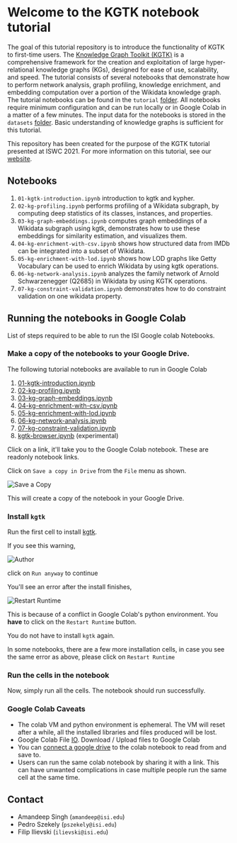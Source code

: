 # Welcome to the KGTK notebook tutorial

The goal of this tutorial repository is to introduce the functionality of KGTK to first-time users. The [Knowledge Graph Toolkit (KGTK)](https://kgtk.readthedocs.io/en/latest/) is a comprehensive framework for the creation and exploitation of large hyper-relational knowledge graphs (KGs), designed for ease of use, scalability, and speed. The tutorial consists of several notebooks that demonstrate how to perform network analysis, graph profiling, knowledge enrichment, and embedding computation over a portion of the Wikidata knowledge graph. The tutorial notebooks can be found in the `tutorial` [folder](https://github.com/usc-isi-i2/kgtk-notebooks/tree/main/tutorial). All notebooks require minimum configuration and can be run locally or in Google Colab in a matter of a few minutes. The input data for the notebooks is stored in the `datasets` [folder](https://github.com/usc-isi-i2/kgtk-notebooks/tree/main/datasets). Basic understanding of knowledge graphs is sufficient for this tutorial. 

This repository has been created for the purpose of the KGTK tutorial presented at ISWC 2021. For more information on this tutorial, see our [website](https://usc-isi-i2.github.io/kgtk-tutorial-iswc-2021/).

## Notebooks

1. `01-kgtk-introduction.ipynb` introduction to kgtk and kypher.
2.  `02-kg-profiling.ipynb` performs profiling of a Wikidata subgraph, by computing deep statistics of its classes, instances, and properties.
3. `03-kg-graph-embeddings.ipynb` computes graph embeddings of a Wikidata subgraph using kgtk, demonstrates how to use these embeddings for similarity estimation, and visualizes them.
4. `04-kg-enrichment-with-csv.ipynb` shows how structured data from IMDb can be integrated into a subset of Wikidata.
5. `05-kg-enrichment-with-lod.ipynb` shows how LOD graphs like Getty Vocabulary can be used to enrich Wikidata by using kgtk operations.
6. `06-kg-network-analysis.ipynb` analyzes the family network of Arnold Schwarzenegger (Q2685) in Wikidata by using KGTK operations.
7. `07-kg-constraint-validation.ipynb` demonstrates how to do constraint validation on one wikidata property.

## Running the notebooks in Google Colab

List of steps required to be able to run the ISI Google colab Notebooks.

### Make a copy of the notebooks to your Google Drive.

The following tutorial notebooks are available to run in Google Colab

1. [01-kgtk-introduction.ipynb](https://colab.research.google.com/drive/1dQeJSYQwpNdIvC9H00SQ90usiUgu3o1E?usp=sharing)
2. [02-kg-profiling.ipynb](https://colab.research.google.com/drive/1jwq_vVWWwiEa8izA0UZZ_CMK1qIMxBQh?usp=sharing)
3. [03-kg-graph-embeddings.ipynb](https://colab.research.google.com/drive/1Fl4_5LLEtapOxtVlo57hwpPzEK1gFViL?usp=sharing)
4. [04-kg-enrichment-with-csv.ipynb](https://colab.research.google.com/drive/1tqKvFTFFQoBCA9GZ5WZPVJhJq5fBem49?usp=sharing)
5. [05-kg-enrichment-with-lod.ipynb](https://colab.research.google.com/drive/1vXttxSVtJeSDPlCrpL88G6TGhXdoC3ve?usp=sharing)
6. [06-kg-network-analysis.ipynb](https://colab.research.google.com/drive/1mPORuk88a_MyKOSqvl-KVWCwM--j0KF8?usp=sharing)
7. [07-kg-constraint-validation.ipynb](https://colab.research.google.com/drive/182ikHCeGDhyPs8WuLQC03c-ET84p0ozM?usp=sharing)
8. [kgtk-browser.ipynb](https://colab.research.google.com/drive/1_nPKCGswbDzuxJBrSHmqZNSOVVFQkAGY?usp=sharing) (experimental)

Click on a link, it'll take you to the Google Colab notebook. These are readonly notebook links. 

Click on `Save a copy in Drive` from the `File` menu as shown.

![Save a Copy](media/readme-1.png "Save a copy")

This will create a copy of the notebook in your Google Drive.

### Install `kgtk`

Run the first cell to install [kgtk](https://github.com/usc-isi-i2/kgtk).

If you see this warning,

![Author](media/readme-3.png)

click on `Run anyway` to continue

You'll see an error after the install finishes,

![Restart Runtime](media/readme-2.png "Restart Runtime")

This is because of a conflict in Google Colab's python environment. You **have** to click on
the `Restart Runtime` button. 

You do not have to install `kgtk` again. 

In some notebooks, there are a few more installation cells, in case you see the same error as above, 
please click on `Restart Runtime`

### Run  the cells in the notebook

Now, simply run all the cells. The notebook should run successfully.

### Google Colab Caveats

- The colab VM and python environment is ephemeral. The VM will reset after a while, all the installed libraries and files produced will be lost. 
- Google Colab File [IO](https://colab.research.google.com/notebooks/io.ipynb). Download / Upload files to Google Colab
- You can [connect a google drive](https://www.marktechpost.com/2019/06/07/how-to-connect-google-colab-with-google-drive/) to the colab notebook to read from and save to.
- Users can run the same colab notebook by sharing it with a link. This can have unwanted complications in case multiple people run the same cell at the same time.




## Contact
* Amandeep Singh (`amandeep@isi.edu`)
* Pedro Szekely (`pszekely@isi.edu`)
* Filip Ilievski (`ilievski@isi.edu`)
